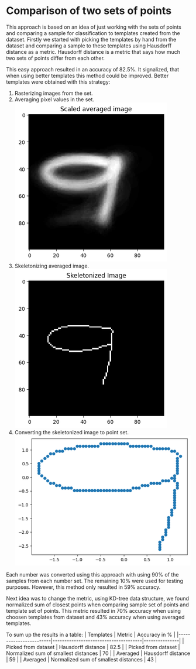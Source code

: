 # Comparison of two sets of points
This approach is based on an idea of just working with the sets of points and comparing a sample for classification to templates created from the dataset. Firstly we started with picking the templates by hand from the dataset and comparing a sample to these templates using Hausdorff distance as a metric. Hausdorff distance is a metric that says how much two sets of points differ from each other.

This easy approach resulted in an accuracy of 82.5%. It signalized, that when using better templates this method could be improved. Better templates were obtained with this strategy:

1. Rasterizing images from the set.
2. Averaging pixel values in the set.
![Scaled averaged image](nine.png)
3. Skeletonizing averaged image.
![Skeletonized image](skeleton.png)
4. Converting the skeletonized image to point set.
![Points from the image](image.png)

Each number was converted using this approach with using 90% of the samples from each number set. The remaining 10% were used for testing purposes. However, this method only resulted in 59% accuracy.

Next idea was to change the metric, using KD-tree data structure, we found normalized sum of closest points when comparing sample set of points and template set of points. This metric resulted in 70% accuracy when using choosen templates from dataset and 43% accuracy when using averaged templates.

To sum up the results in a table:
| Templates              | Metric                               | Accuracy in % |
|------------------------|--------------------------------------|---------------|
| Picked from dataset    | Hausdorff distance                   | 82.5          |
| Picked from dataset    | Normalized sum of smallest distances | 70            |
| Averaged               | Hausdorff distance                   | 59            |
| Averaged               | Normalized sum of smallest distances | 43            |




